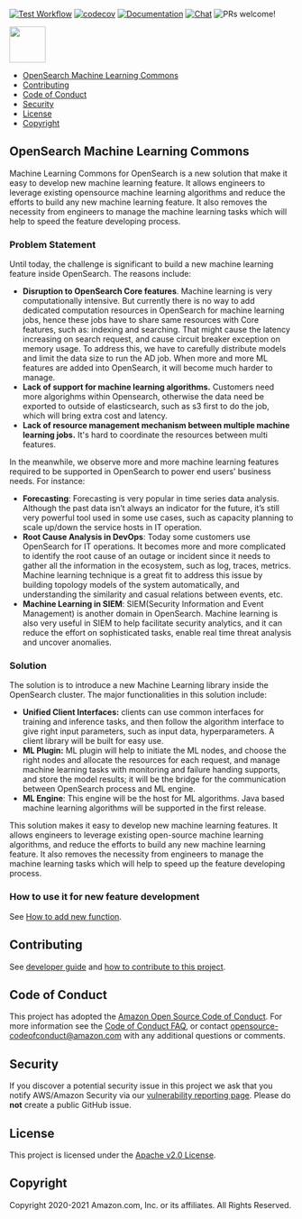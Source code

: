 [![Test Workflow](https://github.com/opensearch-project/ml-commons/workflows/Build%20and%20Test%20ml-commons/badge.svg)](https://github.com/opensearch-project/ml-commons/actions)
[![codecov](https://codecov.io/gh/opensearch-project/ml-commons/branch/main/graph/badge.svg)](https://codecov.io/gh/opensearch-project/ml-commons)
[![Documentation](https://img.shields.io/badge/api-reference-blue.svg)](https://opensearch.org/docs/latest/ml-commons-plugin/api/)
[![Chat](https://img.shields.io/badge/chat-on%20forums-blue)](https://forum.opensearch.org/c/plugins/ml/46)
![PRs welcome!](https://img.shields.io/badge/PRs-welcome!-success)

<img src="https://opensearch.org/assets/brand/SVG/Logo/opensearch_logo_default.svg" height="64px"/>

<!-- TOC -->

- [OpenSearch Machine Learning Commons](#opensearch-machine-learning-commons)
- [Contributing](#contributing)
- [Code of Conduct](#code-of-conduct)
- [Security](#security)
- [License](#license)
- [Copyright](#copyright)

<!-- /TOC -->

## OpenSearch Machine Learning Commons

Machine Learning Commons for OpenSearch is a new solution that make it easy to develop new machine learning feature. It allows engineers to leverage existing opensource machine learning algorithms and reduce the efforts to build any new machine learning feature. It also removes the necessity from engineers to manage the machine learning tasks which will help to speed the feature developing process.

### Problem Statement

Until today, the challenge is significant to build a new machine learning feature inside OpenSearch. The reasons include:

* **Disruption to OpenSearch Core features**. Machine learning is very computationally intensive. But currently there is no way to add dedicated computation resources in OpenSearch for machine learning jobs, hence these jobs have to share same resources with Core features, such as: indexing and searching. That might cause the latency increasing on search request, and cause circuit breaker exception on memory usage. To address this, we have to carefully distribute models and limit the data size to run the AD job. When more and more ML features are added into OpenSearch, it will become much harder to manage.
* **Lack of support for machine learning algorithms.** Customers need more algorighms within Opensearch, otherwise the data need be exported to outside of elasticsearch, such as s3 first to do the job, which will bring extra cost and latency.
* **Lack of resource management mechanism between multiple machine learning jobs.** It's hard to coordinate the resources between multi features.


In the meanwhile, we observe more and more machine learning features required to be supported in OpenSearch to power end users’ business needs. For instance:

* **Forecasting**: Forecasting is very popular in time series data analysis. Although the past data isn’t always an indicator for the future, it’s still very powerful tool used in some use cases, such as capacity planning to scale up/down the service hosts in IT operation.
* **Root Cause Analysis in DevOps**: Today some customers use OpenSearch for IT operations. It becomes more and more complicated to identify the root cause of an outage or incident since it needs to gather all the information in the ecosystem, such as log, traces, metrics. Machine learning technique is a great fit to address this issue by building topology models of the system automatically, and understanding the similarity and casual relations between events, etc.
* **Machine Learning in SIEM**: SIEM(Security Information and Event Management) is another domain in OpenSearch. Machine learning is also very useful in SIEM to help facilitate security analytics, and it can reduce the effort on sophisticated tasks, enable real time threat analysis and uncover anomalies.

### Solution
The solution is to introduce a new Machine Learning library inside the OpenSearch cluster. The major functionalities in this solution include:

* **Unified Client Interfaces:** clients can use common interfaces for training and inference tasks, and then follow the algorithm interface to give right input parameters, such as input data, hyperparameters. A client library will be built for easy use.
* **ML Plugin:** ML plugin will help to initiate the ML nodes, and choose the right nodes and allocate the resources for each request, and manage machine learning tasks with monitoring and failure handing supports, and store the model results; it will be the bridge for the communication between OpenSearch process and ML engine.
* **ML Engine**: This engine will be the host for ML algorithms.  Java based machine learning algorithms will be supported in the first release.

This solution makes it easy to develop new machine learning features. It allows engineers to leverage existing open-source machine learning algorithms, and reduce the efforts to build any new machine learning feature. It also removes the necessity from engineers to manage the machine learning tasks which will help to speed up the feature developing process.

### How to use it for new feature development

See [How to add new function](docs/how-to-add-new-function.md).

## Contributing

See [developer guide](DEVELOPER_GUIDE.md) and [how to contribute to this project](CONTRIBUTING.md).

## Code of Conduct

This project has adopted the [Amazon Open Source Code of Conduct](CODE_OF_CONDUCT.md). For more information see the [Code of Conduct FAQ](https://aws.github.io/code-of-conduct-faq), or contact [opensource-codeofconduct@amazon.com](mailto:opensource-codeofconduct@amazon.com) with any additional questions or comments.

## Security

If you discover a potential security issue in this project we ask that you notify AWS/Amazon Security via our [vulnerability reporting page](http://aws.amazon.com/security/vulnerability-reporting/). Please do **not** create a public GitHub issue.

## License

This project is licensed under the [Apache v2.0 License](LICENSE).

## Copyright

Copyright 2020-2021 Amazon.com, Inc. or its affiliates. All Rights Reserved.


